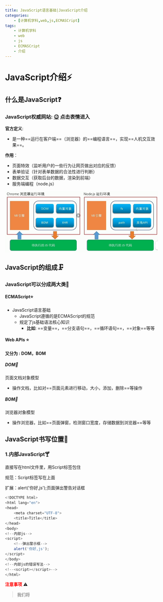 ```yaml
---
title: JavaScript语言基础|JavaScript介绍
categories:
    - [计算机学科,web,js,ECMASCript]
tags:
    - 计算机学科
    - web
    - js
    - ECMASCript
    - 介绍
---
```


# JavaScript介绍:zap: 

## 什么是JavaScript:question: 

### JavaScript权威网站: [😉](https://developer.mozilla.org/zh-CN/docs/web/Javascript) 点击表情进入

**官方定义**:

-  是一种==运行在客户端==（浏览器）的==编程语言==，实现==人机交互效果==。

**作用**：

-  页面特效（监听用户的一些行为让网页做出对应的反馈）
-  表单验证（针对表单数据的合法性进行判断）
-  数据交互（获取后台的数据，渲染到前端）
-  服务端编程（node.js）

![image-20230419213457889](https://raw.githubusercontent.com/PigPigLetsGo/imeages/master/202307211043391.png)

## JavaScript的组成:clamp: 

### JavaScript可以分成两大类:leaves: 

#### ECMAScript:star: 

-  JavaScript语言基础
   -  JavaScript遵循的是ECMAScript的规范
   -  规定了js基础语法核心知识
      -  **比如**: ==变量==，==分支语句==，==循环语句==，==对象==等等

#### Web APIs :star:

#### 又分为 : DOM，BOM 

##### DOM:star2: 

页面文档对象模型

-  操作文档，比如对==页面元素进行移动，大小，添加，删除==等操作

##### BOM:star2: 

浏览器对象模型

-  操作浏览器，比如==页面弹窗，检测窗口宽度，存储数据到浏览器==等等

## JavaScript书写位置:guitar: 

### 1.内部JavaScript:cocktail: 

直接写在html文件里，用Script标签包住

规范：Script标签写在</body>上面

扩展：alert('你好,js');页面弹出警告对话框

```js
<!DOCTYPE html>
<html lang="en">
<head>
    <meta charset="UTF-8">
    <title>Title</title>
</head>
<body>
<!--内部js-->
<script>
    <!--弹出警示框-->
    alert('你好,js');
</script>
</body>
<!--内部js的错误写法-->
<!--<script></script>-->
</html>
```

<font style="color:red">**注意事项**</font> :warning: 

>  我们将<script>放在html文件的底部附近的原因是浏览器会按照代码在文件中的<font style="color:red">顺序加载HTML</font>。
>  如果先加载的JavaScript期望修改其下方的HTML,那么它可能由于HTML尚未被加载而失效。
>  因此，<font style="color:green">将JavaScript代码放在HTML页面的底部附近通常是最好的策略</font>。:green_book: 

### 2.外部JavaScript:wastebasket: 

代码写在以.js结尾的文件里

:video_game: <font style="color:red">语法</font>:通过Script标签，引入到html页面中。

###### 目录结构:scorpion: 

![image-20230420074424033](https://raw.githubusercontent.com/PigPigLetsGo/imeages/master/202307211049478.png)

-  在其它文件夹下创建一个我们要引入的js文件

```js
alert('我是外部.js')
```

-  在index.html文件中引入外部的js文件

```html
<!DOCTYPE html>
<html lang="en">
<head>
    <meta charset="UTF-8">
    <title>Title</title>
</head>
<body>
<!--引入外部js-->
<script src="./static/My.js"><!--这里不能写内容--></script>
</body>
</html>
```

<font style="color:red">**注意事项**</font>: :warning: :red_circle: 

>  1.  script标签中间无需代码，否则会被忽略。
>  2.  外部JavaScript会使代码更加有序，更易于复用，且没有了脚本的混合，HTML也会更加易读，因此这是个好的习惯。

### 3.行内JavaScript:four_leaf_clover: 

代码写在标签内部

语法：:space_invader: 

```js
<!DOCTYPE html>
<html lang="en">
<head>
    <meta charset="UTF-8">
    <title>Title</title>
</head>
<body>
<!--行内JavaScript-->
<button onclick="alert('我被点击了')">我是按钮</button>
</body>
</html>
```

## JavaScript注释:christmas_tree: 

**JavaScript中可以把注释分为两种:** :dart: 

### 第一种:  单行注释:evergreen_tree: 

符号：//

作用：//右边这一行的代码会被忽略

```js
<script>
    //单行注释
</script>
```

### 第二种：块注释:palm_tree: 

符号：/* */

作用：在/* 和 */之间的所有内容都会被忽略

```js
<script>
    /*多行注释/块注释*/
</script>
```

## 结束符:stopwatch: 

:funeral_urn: **作用**：使用英文的 `;` 代表语句结束

:clipboard: **实际情况**：实际开发中，可写可不写，浏览器（JavaScript引擎）可以自动推断语句的结束位置

:clipboard: **现状**：在实际开发中，越来越多的人主张，书写JavaScript代码时省略结束符

<font style="color:red">**约定：为了风格统一，结束符要么每句都写，要么每句都不写（按照团队要求）**</font> :small_red_triangle: 

## 输入和输出的语法:radio_button: 

**什么是语法** :question: 

-  人和计算机打交道的规则约定

-  我们要按照这个规则去写

==输出==和==输入可理解为人和计算机的交互==，==用户通过键盘==，==鼠标==等==向计算机输入信息==，==计算机处理后再展示结果给用户，这便是一次输入和输出的过程==。

### 输出语法:outbox_tray: 

-  **语法1** :game_die: 
   -  **作用**：向body内输出内容

```js
<script>
    /*多行注释/块注释*/
    document.write('这是写出的内容');
</script>
```

:warning: **注意**：如果输出的内容写的是==标签==，也会被解析==成网页元素==。

```js
<script>
    /*多行注释/块注释*/
    document.write('这是写出的内容');
    document.write('<h1>我是标题</h1>');
</script>
```

![image-20230420163244224](https://raw.githubusercontent.com/PigPigLetsGo/imeages/master/202307211110439.png)

-  **语法2** :game_die: 
   -     :clipboard: **作用**：页面弹出警告对话框

```js
<script>
   alert('你好,js');
</script>
```

-  **语法3**  :game_die: 
   -  :clipboard: **作用**：控制台输出语法，程序员调式使用

```js
<script>
   console.log('控制台打印:你好,js');
</script>
```

![image-20230420164733555](https://raw.githubusercontent.com/PigPigLetsGo/imeages/master/202307211110254.png)

#### 写出一个99乘法表打印到页面上:stars: 

```js
<!DOCTYPE html>
<html lang="en">
<head>
    <meta charset="UTF-8">
    <meta http-equiv="X-UA-Compatible" content="IE=edge">
    <meta name="viewport" content="width=device-width, initial-scale=1.0">
    <title>Document</title>
    <style>
        #table td{
            text-align:center;
            border:red 2px solid;
            border-radius:35%;
            background-color: blueviolet;
        }
    </style>
</head>
<body>
   <script>
    document.write('<table id="table">');
    for(let i = 1;i <= 9;i++){
        document.write('<tr>');
        for(let j = 1;j <= i;j++){
            document.write('<td>'+i+'*'+j+'='+i*j+'</td>');
        }
        document.write('</tr>');
    }
    document.write('</table>');
   </script> 
</body>
</html>
```

效果

![image-20230423210725873](https://raw.githubusercontent.com/PigPigLetsGo/imeages/master/202307211110230.png)

### 输入语法:inbox_tray: 

-  **语法**::game_die: 
   -  :clipboard: **作用**: 显示一个对话框，对话框中包含一条文字信息，用来提示用户输入文字

```js
<script>
    <!--显示一个带有提示的对话框,让用户输入-->
    prompt('请输入您的姓名:');
</script>
```

![image-20230420175305554](https://raw.githubusercontent.com/PigPigLetsGo/imeages/master/202307211110015.png)

## JavaScript代码执行顺序:fleur_de_lis: 

按HTML文档流顺序执行JavaScript代码

==alert==和==prompt==它们会==跳过页面渲染先被执行==:detective: 

```js
<script>
    /*执行顺序:
    prompt:第一个执行
    write:第二个执行
    console:第三个执行*/
    //显示一个带有提示的对话框,让用户输入
    let name = prompt('请输入您的姓名:');
    document.write('你好'+name);
    console.log(name+'打开了控制台');
</script>
```

## 字面量:christmas_tree: 

:desert: 

<u>在计算机科学中，字面量（literal）是在计算机中描述  事/物</u>。

比如：

-  我们工资是：<u>1000</u>此时<u>1000</u>就是数字字面量
-  ‘<u>乾坤未定</u>’ 字符串字面量
-  还有接下来我们学的 [ ] 数组字面量 { } 对象字面量 等等